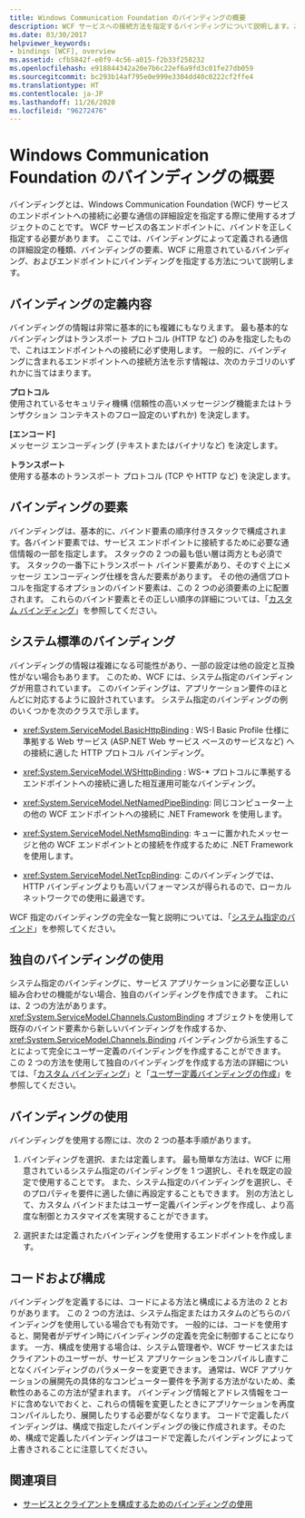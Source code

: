 ```yaml
---
title: Windows Communication Foundation のバインディングの概要
description: WCF サービスへの接続方法を指定するバインディングについて説明します。これには、バインディングの要素や、サービス エンドポイントのバインディングを指定する方法が含まれます。
ms.date: 03/30/2017
helpviewer_keywords:
- bindings [WCF], overview
ms.assetid: cfb5842f-e0f9-4c56-a015-f2b33f258232
ms.openlocfilehash: e918844342a20e7b6c22ef6a9fd3c01fe27db059
ms.sourcegitcommit: bc293b14af795e0e999e3304dd40c0222cf2ffe4
ms.translationtype: HT
ms.contentlocale: ja-JP
ms.lasthandoff: 11/26/2020
ms.locfileid: "96272476"
---
```

# <a name="windows-communication-foundation-bindings-overview"></a>Windows Communication Foundation のバインディングの概要

バインディングとは、Windows Communication Foundation (WCF) サービスのエンドポイントへの接続に必要な通信の詳細設定を指定する際に使用するオブジェクトのことです。 WCF サービスの各エンドポイントに、バインドを正しく指定する必要があります。 ここでは、バインディングによって定義される通信の詳細設定の種類、バインディングの要素、WCF に用意されているバインディング、およびエンドポイントにバインディングを指定する方法について説明します。  
  
## <a name="what-a-binding-defines"></a>バインディングの定義内容  

 バインディングの情報は非常に基本的にも複雑にもなりえます。 最も基本的なバインディングはトランスポート プロトコル (HTTP など) のみを指定したもので、これはエンドポイントへの接続に必ず使用します。 一般的に、バインディングに含まれるエンドポイントへの接続方法を示す情報は、次のカテゴリのいずれかに当てはまります。  
  
 **プロトコル**  
 使用されているセキュリティ機構 (信頼性の高いメッセージング機能またはトランザクション コンテキストのフロー設定のいずれか) を決定します。  
  
 **[エンコード]**  
 メッセージ エンコーディング (テキストまたはバイナリなど) を決定します。  
  
 **トランスポート**  
 使用する基本のトランスポート プロトコル (TCP や HTTP など) を決定します。  
  
## <a name="the-elements-of-a-binding"></a>バインディングの要素  

 バインディングは、基本的に、バインド要素の順序付きスタックで構成されます。各バインド要素では、サービス エンドポイントに接続するために必要な通信情報の一部を指定します。 スタックの 2 つの最も低い層は両方とも必須です。 スタックの一番下にトランスポート バインド要素があり、そのすぐ上にメッセージ エンコーディング仕様を含んだ要素があります。 その他の通信プロトコルを指定するオプションのバインド要素は、この 2 つの必須要素の上に配置されます。 これらのバインド要素とその正しい順序の詳細については、「[カスタム バインディング](./extending/custom-bindings.md)」を参照してください。  
  
## <a name="system-provided-bindings"></a>システム標準のバインディング  

 バインディングの情報は複雑になる可能性があり、一部の設定は他の設定と互換性がない場合もあります。 このため、WCF には、システム指定のバインディングが用意されています。 このバインディングは、アプリケーション要件のほとんどに対応するように設計されています。 システム指定のバインディングの例のいくつかを次のクラスで示します。  
  
- <xref:System.ServiceModel.BasicHttpBinding> : WS-I Basic Profile 仕様に準拠する Web サービス (ASP.NET Web サービス ベースのサービスなど) への接続に適した HTTP プロトコル バインディング。  
  
- <xref:System.ServiceModel.WSHttpBinding> : WS-* プロトコルに準拠するエンドポイントへの接続に適した相互運用可能なバインディング。  
  
- <xref:System.ServiceModel.NetNamedPipeBinding>: 同じコンピューター上の他の WCF エンドポイントへの接続に .NET Framework を使用します。  
  
- <xref:System.ServiceModel.NetMsmqBinding>: キューに置かれたメッセージと他の WCF エンドポイントとの接続を作成するために .NET Framework を使用します。  

- <xref:System.ServiceModel.NetTcpBinding>: このバインディングでは、HTTP バインディングよりも高いパフォーマンスが得られるので、ローカル ネットワークでの使用に最適です。
  
 WCF 指定のバインディングの完全な一覧と説明については、「[システム指定のバインド](system-provided-bindings.md)」を参照してください。  
  
## <a name="using-your-own-bindings"></a>独自のバインディングの使用  

 システム指定のバインディングに、サービス アプリケーションに必要な正しい組み合わせの機能がない場合、独自のバインディングを作成できます。 これには、2 つの方法があります。 <xref:System.ServiceModel.Channels.CustomBinding> オブジェクトを使用して既存のバインド要素から新しいバインディングを作成するか、<xref:System.ServiceModel.Channels.Binding> バインディングから派生することによって完全にユーザー定義のバインディングを作成することができます。 この 2 つの方法を使用して独自のバインディングを作成する方法の詳細については、「[カスタム バインディング](./extending/custom-bindings.md)」と「[ユーザー定義バインディングの作成](./extending/creating-user-defined-bindings.md)」を参照してください。  
  
## <a name="using-bindings"></a>バインディングの使用  

 バインディングを使用する際には、次の 2 つの基本手順があります。  
  
1. バインディングを選択、または定義します。 最も簡単な方法は、WCF に用意されているシステム指定のバインディングを 1 つ選択し、それを既定の設定で使用することです。 また、システム指定のバインディングを選択し、そのプロパティを要件に適した値に再設定することもできます。 別の方法として、カスタム バインドまたはユーザー定義バインディングを作成し、より高度な制御とカスタマイズを実現することができます。  
  
2. 選択または定義されたバインディングを使用するエンドポイントを作成します。  
  
## <a name="code-and-configuration"></a>コードおよび構成  

 バインディングを定義するには、コードによる方法と構成による方法の 2 とおりがあります。 この 2 つの方法は、システム指定またはカスタムのどちらのバインディングを使用している場合でも有効です。 一般的には、コードを使用すると、開発者がデザイン時にバインディングの定義を完全に制御することになります。 一方、構成を使用する場合は、システム管理者や、WCF サービスまたはクライアントのユーザーが、サービス アプリケーションをコンパイルし直すことなくバインディングのパラメーターを変更できます。 通常は、WCF アプリケーションの展開先の具体的なコンピューター要件を予測する方法がないため、柔軟性のあるこの方法が望まれます。 バインディング情報とアドレス情報をコードに含めないでおくと、これらの情報を変更したときにアプリケーションを再度コンパイルしたり、展開したりする必要がなくなります。 コードで定義したバインディングは、構成で指定したバインディングの後に作成されます。そのため、構成で定義したバインディングはコードで定義したバインディングによって上書きされることに注意してください。  
  
## <a name="see-also"></a>関連項目

- [サービスとクライアントを構成するためのバインディングの使用](using-bindings-to-configure-services-and-clients.md)
